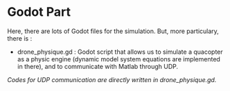 # Godot Part

Here, there are lots of Godot files for the simulation. But, more particulary, there is :

- drone_physique.gd : Godot script that allows us to simulate a quacopter as
a physic engine (dynamic model system equations are implemented in there),
and to communicate with Matlab through UDP.

*Codes for UDP communication are directly written in drone_physique.gd.*
